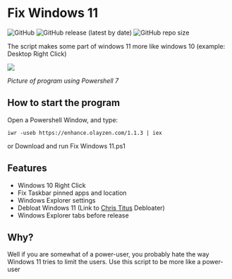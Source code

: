 # **Fix Windows 11**
![GitHub](https://img.shields.io/github/license/OlaYZen/Fix-Windows-11?color=gree&style=for-the-badge)
![GitHub release (latest by date)](https://img.shields.io/github/v/release/OlaYZen/Fix-Windows-11?style=for-the-badge)
![GitHub repo size](https://img.shields.io/github/repo-size/OlaYZen/Fix-Windows-11?color=orange&style=for-the-badge)

The script makes some part of windows 11 more like windows 10 (example: Desktop Right Click)



[<img src="https://raw.githubusercontent.com/OlaYZen/Fix-Windows-11/Release-v1.1.2/Image.png"/>](https://github.com/OlaYZen/Fix-Windows-11/blob/master/Fix%20Windows%2011.ps1)

*Picture of program using Powershell 7*

## **How to start the program**

Open a Powershell Window, and type: 
```
iwr -useb https://enhance.olayzen.com/1.1.3 | iex
```
or Download and run Fix Windows 11.ps1

## **Features**
- Windows 10 Right Click
- Fix Taskbar pinned apps and location
- Windows Explorer settings
- Debloat Windows 11 (Link to [Chris Titus](https://www.youtube.com/c/ChrisTitusTech) Debloater)
- Windows Explorer tabs before release

## **Why?**
Well if you are somewhat of a power-user, you probably hate the way Windows 11 tries to limit the users. Use this script to be more like a power-user
